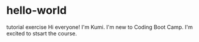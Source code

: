 # hello-world
tutorial exercise
Hi everyone!
I'm Kumi. I'm new to Coding Boot Camp. I'm excited to stsart the course.
